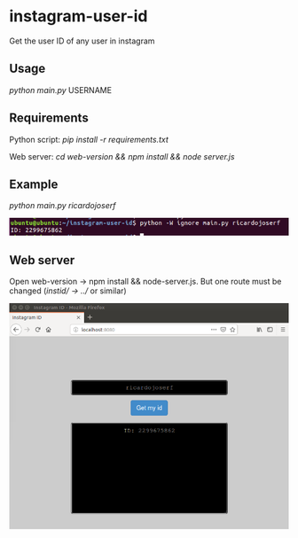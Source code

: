 # instagram-user-id
Get the user ID of any user in instagram


## Usage

*python main.py* USERNAME


## Requirements

Python script: 	*pip install -r requirements.txt*

Web server: 	*cd web-version && npm install && node server.js*

## Example

*python main.py ricardojoserf*


![Screenshot](img/1.png)


## Web server

Open web-version -> npm install && node-server.js. But one route must be changed (*instid/ -> ../* or similar)


![Screenshot](img/2.png)
